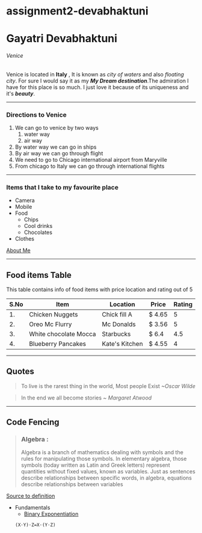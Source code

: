 # assignment2-devabhaktuni
# Gayatri Devabhaktuni
###### Venice

Venice is located in **Italy** , It is known as *city of waters* and also *floating city*. For sure I would say it as my ***My Dream destination***.The admiration I have for this place is so much. I just love it because of its uniqueness and it's ***beauty***. 

---
### Directions to Venice
1. We can go to venice by two ways
    1. water way
    2. air way
2. By water way we can go in ships 
3. By air way we can go through flight
4. We need to go to Chicago international airport from Maryville
5. From chicago to Italy we can go through international flights

-----
### Items that I take to my favourite place
* Camera
* Mobile
* Food
    * Chips
    * Cool drinks
    * Chocolates
* Clothes

[About Me](https://github.com/gayatridevabhaktuni/assignment2-devabhaktuni/blob/main/AboutMe.md)

---
## Food items Table

This table contains info of food items with price location and rating out of 5

| S.No| Item | Location | Price | Rating |
|-----|------|----------|-------|--------|
| 1.| Chicken Nuggets | Chick fill A | $ 4.65| 5|
|2. | Oreo Mc Flurry | Mc Donalds | $ 3.56 | 5 |
|3. | White chocolate Mocca | Starbucks | $ 6.4 | 4.5|
|4. | Blueberry Pancakes | Kate's Kitchen | $ 4.55 | 4|

----
## Quotes
> To live is the rarest thing in the world, Most people Exist *~Oscar Wilde*<br>

> In the end we all become stories *~ Margaret Atwood*

---
## Code Fencing
> ### Algebra : 
>Algebra is a branch of mathematics dealing with symbols and the rules for manipulating those symbols. In elementary algebra, those symbols (today written as Latin and Greek letters) represent quantities without fixed values, known as variables. Just as sentences describe relationships between specific words, in algebra, equations describe relationships between variables

[Source to definition](https://www.livescience.com/50258-algebra.html)

* Fundamentals
    * [Binary Exponentiation](https://cp-algorithms.com/algebra/binary-exp.html)
    ```
    (X⋅Y)⋅Z=X⋅(Y⋅Z)
    ```
    






